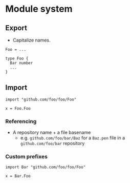 # Module system

## Export

- Capitalize names.

```
Foo = ...
```

```
type Foo {
  Bar number
  ...
}
```

## Import

```
import "github.com/foo/foo/Foo"

x = Foo.Foo
```

### Referencing

- A repository name + a file basename
  - e.g. `github.com/foo/bar/Baz` for a `Baz.pen` file in a `github.com/foo/bar` repository

### Custom prefixes

```
import Bar "github.com/foo/foo/Foo"

x = Bar.Foo
```
